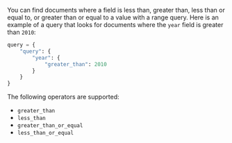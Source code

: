You can find documents where a field is less than, greater than, less than or equal to, or greater than or equal to a value with a range query. Here is an example of a query that looks for documents where the `year` field is greater than `2010`:

```python
query = {
    "query": {
        "year": {
            "greater_than": 2010
        }
    }
}
```

The following operators are supported:

- `greater_than`
- `less_than`
- `greater_than_or_equal`
- `less_than_or_equal`